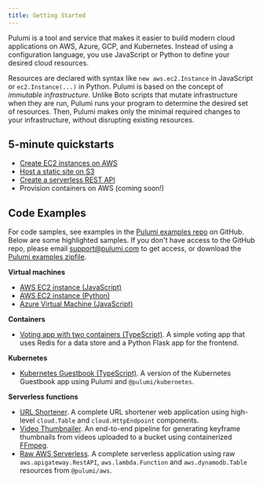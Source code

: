```yaml
---
title: Getting Started
---
```


<!-- LINKS: -->
[Pulumi examples repo]: https://github.com/pulumi/examples
<!-- END LINKS: -->

Pulumi is a tool and service that makes it easier to build modern cloud applications on AWS, Azure, GCP, and Kubernetes. Instead of using a configuration language, you use JavaScript or Python to define your desired cloud resources. 

Resources are declared with syntax like `new aws.ec2.Instance` in JavaScript or `ec2.Instance(...)` in Python. Pulumi is based on the concept of _immutable infrastructure_. Unlike Boto scripts that mutate infrastructure when they are run, Pulumi runs your program to determine the desired set of resources. Then, Pulumi makes only the minimal required changes to your infrastructure, without disrupting existing resources.

## 5-minute quickstarts

- [Create EC2 instances on AWS](./aws-ec2.html)
- [Host a static site on S3](./aws-s3-website.html)
- [Create a serverless REST API](./aws-rest-api.html)
- Provision containers on AWS (coming soon!)

## Code Examples

For code samples, see examples in the [Pulumi examples repo] on GitHub. Below are some highlighted samples. If you don't have access to the GitHub repo, please email [support@pulumi.com](mailto:support@pulumi.com) to get access, or download the [Pulumi examples zipfile](/examples/pulumi-examples.zip).

**Virtual machines**

- [AWS EC2 instance (JavaScript)](https://github.com/pulumi/examples/tree/master/aws-js-webserver)
- [AWS EC2 instance (Python)](https://github.com/pulumi/examples/tree/master/aws-py-webserver)
- [Azure Virtual Machine (JavaScript)](https://github.com/pulumi/examples/tree/master/azure-js-webserver)

**Containers**

- [Voting app with two containers (TypeScript)](https://github.com/pulumi/examples/tree/master/cloud-ts-voting-app). 
A simple voting app that uses Redis for a data store and a Python Flask app for the frontend. 

**Kubernetes** 

- [Kubernetes Guestbook (TypeScript)](https://github.com/pulumi/examples/tree/master/kubernetes-ts-guestbook). A version of the Kubernetes Guestbook app using Pulumi and `@pulumi/kubernetes`.

**Serverless functions**

- [URL Shortener](https://github.com/pulumi/examples/tree/master/cloud-ts-url-shortener/). A complete URL shortener web application using high-level `cloud.Table` and `cloud.HttpEndpoint` components.
- [Video Thumbnailer](https://github.com/pulumi/examples/tree/master/cloud-js-thumbnailer/). An end-to-end pipeline for generating keyframe thumbnails from videos uploaded to a bucket using containerized [FFmpeg](https://www.ffmpeg.org/).  
- [Raw AWS Serverless](https://github.com/pulumi/examples/tree/master/aws-ts-serverless-raw). A complete serverless application using raw `aws.apigateway.RestAPI`, `aws.lambda.Function` and `aws.dynamodb.Table` resources from `@pulumi/aws`. 


